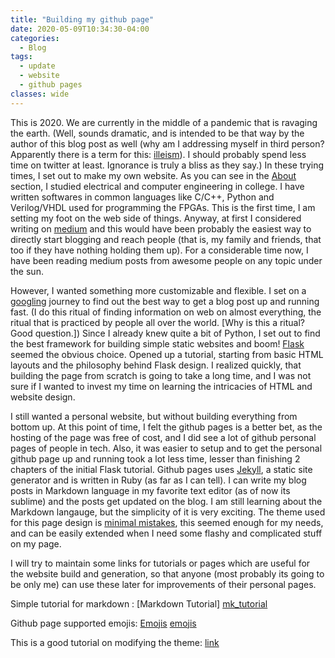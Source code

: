 ```yaml
---
title: "Building my github page"
date: 2020-05-09T10:34:30-04:00
categories:
  - Blog
tags:
  - update
  - website
  - github pages
classes: wide
---
```


This is 2020. We are currently in the middle of a pandemic that is ravaging the earth. (Well, sounds dramatic, and is intended to be that way by the author of this blog post as well (why am I addressing myself in third person? Apparently there is a term for this: [illeism][illeism]). I should probably spend less time on twitter at least. Ignorance is truly a bliss as they say.) In these trying times, I set out to make my own website. As you can see in the [About][about_me] section, I studied electrical and computer engineering in college. I have written softwares in common languages like C/C++, Python and Verilog/VHDL used for programming the FPGAs. This is the first time, I am setting my foot on the web side of things. Anyway, at first I considered writing on [medium][medium] and this would have been probably the easiest way to directly start blogging and reach people (that is, my family and friends, that too if they have nothing holding them up). For a considerable time now, I have been reading medium posts from awesome people on any topic under the sun.

However, I wanted something more customizable and flexible. I set on a [googling][googling] journey to find out the best way to get a blog post up and running fast. (I do this ritual of finding information on web on almost everything, the ritual that is practiced by people all over the world. [Why is this a ritual? Good question.]) Since I already knew quite a bit of Python, I set out to find the best framework for building simple static websites and boom! [Flask][flask_page] seemed the obvious choice. Opened up a tutorial, starting from basic HTML layouts and the philosophy behind Flask design. I realized quickly, that building the page from scratch is going to take a long time, and I was not sure if I wanted to invest my time on learning the intricacies of HTML and website design. 

I still wanted a personal website, but without building everything from bottom up. At this point of time, I felt the github pages is a better bet, as the hosting of the page was free of cost, and I did see a lot of github personal pages of people in tech. Also, it was easier to setup and to get the personal github page up and running took a lot less time, lesser than finishing 2 chapters of the initial Flask tutorial. Github pages uses [Jekyll][jekyll-home], a static site generator and is written in Ruby (as far as I can tell). I can write my blog posts in Markdown language in my favorite text editor (as of now its sublime) and the posts get updated on the blog. I am still learning about the Markdown langauge, but the simplicity of it is very exciting. The theme used for this page design is [minimal mistakes][minimal_mistakes], this seemed enough for my needs, and can be easily extended when I need some flashy and complicated stuff on my page.

I will try to maintain some links for tutorials or pages which are useful for the website build and generation, so that anyone (most probably its going to be only me) can use these later for improvements of their personal pages.

Simple tutorial for markdown : [Markdown Tutorial] [mk_tutorial]

Github page supported emojis: [Emojis] [emojis]

This is a good tutorial on modifying the theme: [link](https://www.cross-validated.com/Personal-website-with-Minimal-Mistakes-Jekyll-Theme-HOWTO-Part-II/)

[illeism]: https://www.quickanddirtytips.com/education/grammar/whats-it-called-when-you-refer-to-yourself-by-name
[medium]: https://www.medium.com
[googling]: https://english.stackexchange.com/questions/144797/does-the-word-googling-exist
[flask_page]: https://flask.palletsprojects.com/en/1.1.x/
[about_me]: /about
[jekyll-home]: https://jekyllrb.com/
[minimal_mistakes]:https://mmistakes.github.io/minimal-mistakes/
[mk_tutorial]: https://agea.github.io/tutorial.md/
[emojis]: https://gist.github.com/rxaviers/7360908